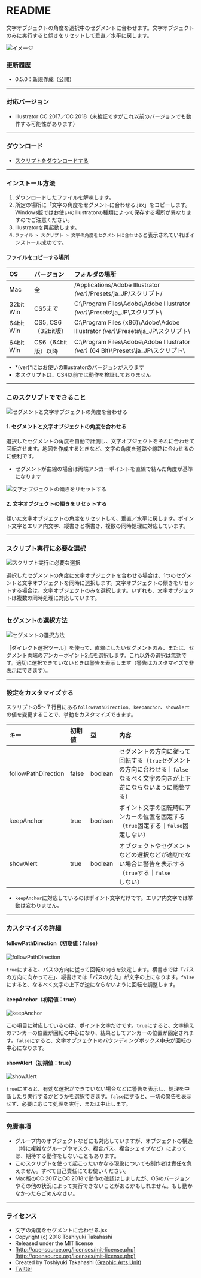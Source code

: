 # README

文字オブジェクトの角度を選択中のセグメントに合わせます。文字オブジェクトのみに実行すると傾きをリセットして垂直／水平に戻します。


<div class="fig center" style="margin-bottom: 20px;"><img src="http://www.graphicartsunit.com/saucer/images/fit-angle-text-and-segment/eye.png" alt="イメージ" class="noshadow"></div>


### 更新履歴

* 0.5.0：新規作成（公開）

----

### 対応バージョン

* Illustrator CC 2017／CC 2018（未検証ですがこれ以前のバージョンでも動作する可能性があります）

----

### ダウンロード

* [スクリプトをダウンロードする](https://github.com/gau/fit-text-angle-to-segment/archive/master.zip)

----

### インストール方法

1. ダウンロードしたファイルを解凍します。
2. 所定の場所に「文字の角度をセグメントに合わせる.jsx」をコピーします。Windows版ではお使いのIllustratorの種類によって保存する場所が異なりますのでご注意ください。
3. Illustratorを再起動します。
4. `ファイル > スクリプト > 文字の角度をセグメントに合わせる`と表示されていればインストール成功です。

#### ファイルをコピーする場所

| OS | バージョン | フォルダの場所 |
|:-----|:-----|:-----|
| Mac | 全 | /Applications/Adobe Illustrator *(ver)*/Presets/ja_JP/スクリプト/ |
| 32bit Win | CS5まで | C:\Program Files\Adobe\Adobe Illustrator *(ver)*\Presets\ja_JP\スクリプト\ |
| 64bit Win | CS5, CS6（32bit版） | C:\Program Files (x86)\Adobe\Adobe Illustrator *(ver)*\Presets\ja_JP\スクリプト\ |
| 64bit Win | CS6（64bit版）以降 | C:\Program Files\Adobe\Adobe Illustrator *(ver)* (64 Bit)\Presets\ja_JP\スクリプト\ |

* *(ver)*にはお使いのIllustratorのバージョンが入ります
* 本スクリプトは、CS4以前では動作を検証しておりません

----

### このスクリプトでできること

<div class="fig center"><img src="http://www.graphicartsunit.com/saucer/images/fit-angle-text-and-segment/fig01.png" alt="セグメントと文字オブジェクトの角度を合わせる" class="noshadow"></div>

#### 1. セグメントと文字オブジェクトの角度を合わせる

選択したセグメントの角度を自動で計測し、文字オブジェクトをそれに合わせて回転させます。地図を作成するときなど、文字の角度を道路や線路に合わせるのに便利です。

* セグメントが曲線の場合は両端アンカーポイントを直線で結んだ角度が基準になります


<div class="fig center"><img src="http://www.graphicartsunit.com/saucer/images/fit-angle-text-and-segment/fig02.png" alt="文字オブジェクトの傾きをリセットする" class="noshadow"></div>

#### 2. 文字オブジェクトの傾きをリセットする

傾いた文字オブジェクトの角度をリセットして、垂直／水平に戻します。ポイント文字とエリア内文字、縦書きと横書き、複数の同時処理に対応しています。

----

### スクリプト実行に必要な選択

<div class="fig center"><img src="http://www.graphicartsunit.com/saucer/images/fit-angle-text-and-segment/fig03.png" alt="スクリプト実行に必要な選択" class="noshadow"></div>

選択したセグメントの角度に文字オブジェクトを合わせる場合は、1つのセグメントと文字オブジェクトを同時に選択します。文字オブジェクトの傾きをリセットする場合は、文字オブジェクトのみを選択します。いずれも、文字オブジェクトは複数の同時処理に対応しています。

----

### セグメントの選択方法

<div class="fig center"><img src="http://www.graphicartsunit.com/saucer/images/fit-angle-text-and-segment/fig04.png" alt="セグメントの選択方法" class="noshadow"></div>

［ダイレクト選択ツール］を使って、直線にしたいセグメントのみ、または、セグメント両端のアンカーポイント2点を選択します。これ以外の選択は無効です。適切に選択できていないときは警告を表示します（警告はカスタマイズで非表示にできます）。

----

### 設定をカスタマイズする

スクリプトの5〜７行目にある`followPathDirection`、`keepAnchor`、`showAlert`の値を変更することで、挙動をカスタマイズできます。

| キー | 初期値 | 型 | 内容 |
|:-----|:-----|:-----|:-----|
| followPathDirection | false | boolean | セグメントの方向に従って回転する（`true`セグメントの方向に合わせる｜`false`なるべく文字の向きが上下逆にならないように調整する）|
| keepAnchor | true | boolean | ポイント文字の回転時にアンカーの位置を固定する（`true`固定する｜`false`固定しない）|
| showAlert | true | boolean | オブジェクトやセグメントなどの選択などが適切でない場合に警告を表示する（`true`する｜`false`しない）|

* `keepAnchor`に対応しているのはポイント文字だけです。エリア内文字では挙動は変わりません。

----

### カスタマイズの詳細

#### followPathDirection（初期値：false）

<div class="fig center"><img src="http://www.graphicartsunit.com/saucer/images/fit-angle-text-and-segment/fig05.png" alt="followPathDirection" class="noshadow"></div>

`true`にすると、パスの方向に従って回転の向きを決定します。横書きでは「パスの方向に向かって左」、縦書きでは「パスの方向」が文字の上になります。`false`にすると、なるべく文字の上下が逆にならないように回転を調整します。


#### keepAnchor（初期値：true）

<div class="fig center"><img src="http://www.graphicartsunit.com/saucer/images/fit-angle-text-and-segment/fig06.png" alt="keepAnchor" class="noshadow"></div>

この項目に対応しているのは、ポイント文字だけです。`true`にすると、文字揃えのアンカーの位置が回転の中心になり、結果としてアンカーの位置が固定されます。`false`にすると、文字オブジェクトのバウンディングボックス中央が回転の中心になります。

#### showAlert（初期値：true）

<div class="fig center"><img src="http://www.graphicartsunit.com/saucer/images/fit-angle-text-and-segment/fig07.png" alt="showAlert" class="noshadow"></div>

`true`にすると、有効な選択ができていない場合などに警告を表示し、処理を中断したり実行するかどうかを選択できます。`false`にすると、一切の警告を表示せず、必要に応じて処理を実行、または中止します。

----

### 免責事項

* グループ内のオブジェクトなどにも対応していますが、オブジェクトの構造（特に複雑なグループやマスク、複合パス、複合シェイプなど）によっては、期待する動作をしないこともあります。
* このスクリプトを使って起こったいかなる現象についても制作者は責任を負えません。すべて自己責任にてお使いください。
* Mac版のCC 2017とCC 2018で動作の確認はしましたが、OSのバージョンやその他の状況によって実行できないことがあるかもしれません。もし動かなかったらごめんなさい。

----

### ライセンス

* 文字の角度をセグメントに合わせる.jsx
* Copyright (c) 2018 Toshiyuki Takahashi
* Released under the MIT license
* [http://opensource.org/licenses/mit-license.php](http://opensource.org/licenses/mit-license.php)
* Created by Toshiyuki Takahashi ([Graphic Arts Unit](http://www.graphicartsunit.com/))
* [Twitter](https://twitter.com/gautt)

